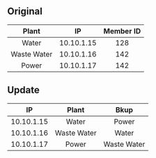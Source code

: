 ## Original 

|    Plant   | IP | Member ID | 
|:----------:| :---:  |  :---: | 
| Water | 10.10.1.15 | 128 | 
| Waste Water | 10.10.1.16 | 142 | 
| Power | 10.10.1.17 | 142 | 


## Update
| IP | Plant | Bkup | 
|:----------:| :---:  |  :---: |
| 10.10.1.15 | Water | Power | 
| 10.10.1.16 | Waste Water | Water | 
| 10.10.1.17 | Power | Waste Water |
